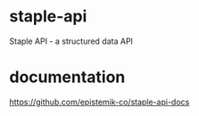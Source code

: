 # staple-api
Staple API - a structured data API

# documentation
https://github.com/epistemik-co/staple-api-docs
